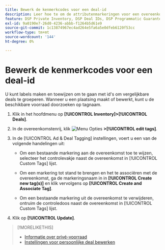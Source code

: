```yaml
---
title: Bewerk de kenmerkcodes voor een deal-id
description: Leer hoe te om de attributenmarkeringen voor een overeenkomsidentiteitskaart tot stand te brengen en uit te geven.
feature: DSP Private Inventory, DSP Deal IDs, DSP Programmatic Guaranteed Deals
exl-id: 9a0190e7-26d0-4236-abbb-f1264b5d61e9
source-git-commit: 1c13874967ec4ad264e5fa6a5e0dfeb6120f53cc
workflow-type: tm+mt
source-wordcount: '144'
ht-degree: 0%

---
```


# Bewerk de kenmerkcodes voor een deal-id

U kunt labels maken en toewijzen om te gaan met id&#39;s om vergelijkbare deals te groeperen. Wanneer u een plaatsing maakt of bewerkt, kunt u de beschikbare voorraad doorzoeken op tagnaam.

1. Klik in het hoofdmenu op **[!UICONTROL Inventory]>[!UICONTROL Deals]**.

1. In de overeenkomstenrij, klik ![Menu Opties](/help/dsp/assets/options-menu.png) **>[!UICONTROL edit tags]**.

1. In de [!UICONTROL Ad & Deal Tagging] instellingen, voert u een van de volgende handelingen uit:

   * Om een bestaande markering aan de overeenkomst toe te wijzen, selecteer het controlevakje naast de overeenkomst in [!UICONTROL Custom Tags] lijst.

   * Om een markering tot stand te brengen en het te associëren met de overeenkomst, ga de markeringsnaam in in **[!UICONTROL Create new tag(s)]** en klik vervolgens op **[!UICONTROL Create and Associate Tag]**.

   * Om een bestaande markering uit de overeenkomst te verwijderen, ontruim de controledoos naast de overeenkomst in [!UICONTROL Custom Tags] lijst.

1. Klik op **[!UICONTROL Update]**.

>[!MORELIKETHIS]
>
>* [Informatie over privé-voorraad](private-inventory-about.md)
>* [Instellingen voor persoonlijke deal bewerken](/help/dsp/inventory/deal-id-edit.md)

